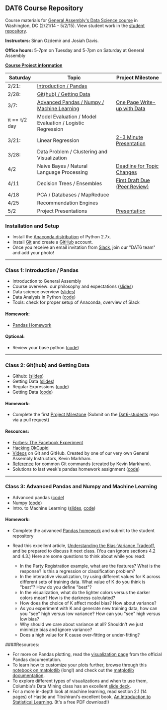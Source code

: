 ## DAT6 Course Repository

Course materials for [General Assembly's Data Science course](https://generalassemb.ly/education/data-science/washington-dc/) in Washington, DC (2/21/14 - 5/2/15). View student work in the [student repository](https://github.com/sinanuozdemir/DAT6-students).

**Instructors:** Sinan Ozdemir and Josiah Davis.

**Office hours:** 5-7pm on Tuesday and 5-7pm on Saturday at General Assembly

**[Course Project information](project.md)**

Saturday | Topic | Project Milestone
--- | --- | ---
2/21:  | [Introduction / Pandas](#class-1-introduction-/-pandas)
2/28:| [Git(hub) / Getting Data](#class-2-github-and-getting-data) | 
3/7:| [Advanced Pandas / Numpy / Machine Learning](#class-3-advanced-pandas-and-numpy-and-machine-learning) | [One Page Write-up with Data](https://github.com/sinanuozdemir/DAT6/blob/master/project.md#march-7-one-page-write-up-with-data)
π  == τ/2 day  | Model Evaluation / Model Evaluation / Logistic Regression | 
3/21: | Linear Regression | [2-3 Minute Presentation](https://github.com/sinanuozdemir/DAT6/blob/master/project.md#march-21-2-3-minute-presentation) 
3/28: | Data Problem / Clustering and Visualization | 
4/2 | Naive Bayes / Natural Language Processing | [Deadline for Topic Changes](https://github.com/sinanuozdemir/DAT6/blob/master/project.md#april-2-deadline-for-topic-changes)
4/11 | Decision Trees / Ensembles | [First Draft Due (Peer Review)](https://github.com/sinanuozdemir/DAT6/blob/master/project.md#april-11-first-draft-due-peer-review)
4/18 | PCA / Databases / MapReduce | 
4/25 | Recommendation Engines | 
5/2 | Project Presentations | [Presentation](https://github.com/sinanuozdemir/DAT6/blob/master/project.md#may-2-presentation)


### Installation and Setup
* Install the [Anaconda distribution](http://continuum.io/downloads) of Python 2.7x.
* Install [Git](http://git-scm.com/book/en/v2/Getting-Started-Installing-Git) and create a [GitHub](https://github.com/) account.
* Once you receive an email invitation from [Slack](https://slack.com/), join our "DAT6 team" and add your photo!

------
### Class 1: Introduction / Pandas

* Introduction to General Assembly
* Course overview: our philosophy and expectations ([slides](slides/01_course_overview.pdf))
* Data science overview ([slides](slides/01_intro_to_data_science.pdf))
* Data Analysis in Python ([code](code/01_pandas.py))
* Tools: check for proper setup of Anaconda, overview of Slack

#### Homework:
* [Pandas Homework](homework/01_pandas_homework.py)

#### Optional:
* Review your base python ([code](code/00_base_python_refresher.py))

------
### Class 2: Git(hub) and Getting Data

* Github: ([slides](slides/02_git_github.pdf))
* Getting Data ([slides](slides/02_getting_data.pdf))
* Regular Expressions ([code](code/02_re_example.py))
* Getting Data ([code](code/02_getting_data.py))

#### Homework:
* Complete the first [Project Milestone](https://github.com/sinanuozdemir/DAT6/blob/master/project.md#march-7-one-page-write-up-with-data) (Submit on the [Dat6-students](https://github.com/sinanuozdemir/DAT6-students) repo via a pull request)

#### Resources:
* [Forbes: The Facebook Experiment](http://www.forbes.com/sites/dailymuse/2014/08/04/the-facebook-experiment-what-it-means-for-you/)
* [Hacking OkCupid](http://www.wired.com/2014/01/how-to-hack-okcupid/all/)
* [Videos](http://www.dataschool.io/git-and-github-videos-for-beginners/) on Git and GitHub. Created by one of our very own General Assembly Instructors, Kevin Markham.
* [Reference](http://www.dataschool.io/git-quick-reference-for-beginners/) for common Git commands (created by Kevin Markham).
* Solutions to last week's pandas homework assignment ([code](homework/01_pandas_solutions.py))

------
### Class 3: Advanced Pandas and Numpy and Machine Learning
* Advanced pandas ([code](code/03_pandas.py))
* Numpy ([code](code/03_numpy.py))
* Intro. to Machine Learning ([slides](slides/03_ml_knn.pdf), [code](code/03_sklearn_knn.py))

#### Homework:
* Complete the advanced [Pandas homework](homework/03_pandas_homework.md) and submit to the student repository

* Read this excellent article, [Understanding the Bias-Variance Tradeoff](http://scott.fortmann-roe.com/docs/BiasVariance.html), and be prepared to discuss it next class. (You can ignore sections 4.2 and 4.3.) Here are some questions to think about while you read:
    * In the Party Registration example, what are the features? What is the response? Is this a regression or classification problem?
    * In the interactive visualization, try using different values for K across different sets of training data. What value of K do you think is "best"? How do you define "best"?
    * In the visualization, what do the lighter colors versus the darker colors mean? How is the darkness calculated?
    * How does the choice of K affect model bias? How about variance?
    * As you experiment with K and generate new training data, how can you "see" high versus low variance? How can you "see" high versus low bias?
    * Why should we care about variance at all? Shouldn't we just minimize bias and ignore variance?
    * Does a high value for K cause over-fitting or under-fitting?

####Resources:
* For more on Pandas plotting, read the [visualization page](http://pandas.pydata.org/pandas-docs/stable/visualization.html) from the official Pandas documentation.
* To learn how to customize your plots further, browse through this [notebook on matplotlib](http://nbviewer.ipython.org/github/fonnesbeck/Bios366/blob/master/notebooks/Section2_4-Matplotlib.ipynb) (long!) and check out the [matplotlib documentation](http://matplotlib.org/faq/usage_faq.html).
* To explore different types of visualizations and when to use them, Columbia's Data Mining class has an excellent [slide deck](http://www2.research.att.com/~volinsky/DataMining/Columbia2011/Slides/Topic2-EDAViz.ppt).
* For a more in-depth look at machine learning, read section 2.1 (14 pages) of Hastie and Tibshirani's excellent book, [An Introduction to Statistical Learning](http://www-bcf.usc.edu/~gareth/ISL/). (It's a free PDF download!)

